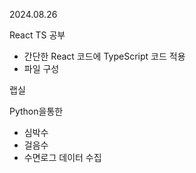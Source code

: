 2024.08.26

React TS 공부

- 간단한 React 코드에 TypeScript 코드 적용
- 파일 구성

랩실

Python을통한
- 심박수
- 걸음수
- 수면로그 데이터 수집
